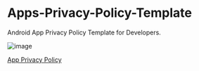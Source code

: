 # Apps-Privacy-Policy-Template
Android App Privacy Policy Template for Developers.

![image](https://user-images.githubusercontent.com/20369800/102677730-ace73e80-41c9-11eb-9276-1224a7ed43ae.png)


[App Privacy Policy](https://github.com/ganeshkavhar/Apps-Privacy-Policy-Template/blob/main/AppPP.html)
